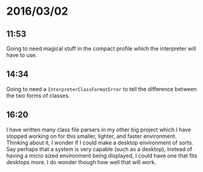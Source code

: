 # 2016/03/02

## 11:53

Going to need magical stuff in the compact profile which the interpreter will
have to use.

## 14:34

Going to need a `InterpreterClassFormatError` to tell the difference between
the two forms of classes.

## 16:20

I have written many class file parsers in my other big project which I have
stopped working on for this smaller, lighter, and faster environment. Thinking
about it, I wonder if I could make a desktop environment of sorts. Say perhaps
that a system is very capable (such as a desktop), instead of having a micro
sized environment being displayed, I could have one that fits desktops more.
I do wonder though how well that will work.

